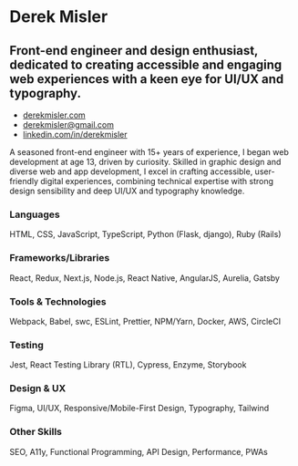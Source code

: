 # Derek Misler
## Front-end engineer and design enthusiast, dedicated to creating accessible and engaging web experiences with a keen eye for UI/UX and typography.

- [derekmisler.com](https://derekmisler.com)
- [derekmisler@gmail.com](mailto:derekmisler@gmail.com)
- [linkedin.com/in/derekmisler](https://linkedin.com/in/derekmisler)

A seasoned front-end engineer with 15+ years of experience, I began web development at age 13, driven by curiosity. Skilled in graphic design and diverse web and app development, I excel in crafting accessible, user-friendly digital experiences, combining technical expertise with strong design sensibility and deep UI/UX and typography knowledge.

### Languages
HTML, CSS, JavaScript, TypeScript, Python (Flask, django), Ruby (Rails)
### Frameworks/Libraries
React, Redux, Next.js, Node.js, React Native, AngularJS, Aurelia, Gatsby
### Tools & Technologies
Webpack, Babel, swc, ESLint, Prettier, NPM/Yarn, Docker, AWS, CircleCI
### Testing
Jest, React Testing Library (RTL), Cypress, Enzyme, Storybook
### Design & UX
Figma, UI/UX, Responsive/Mobile-First Design, Typography, Tailwind
### Other Skills
SEO, A11y, Functional Programming, API Design, Performance, PWAs
